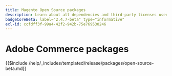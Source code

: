 ```yaml
---
title: Magento Open Source packages
description: Learn about all dependencies and third-party licenses used in Magento Open Source.
badgeCoreBeta: label="2.4.7-beta" type="informative"
exl-id: ccfdff3f-99a4-42f2-942b-75e769530246
---
```

# Adobe Commerce packages

{{$include /help/_includes/templated/release/packages/open-source-beta.md}}
